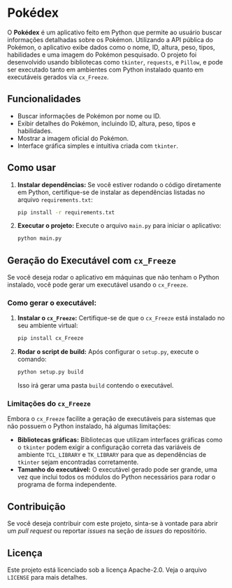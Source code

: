 # Pokédex

O **Pokédex** é um aplicativo feito em Python que permite ao usuário buscar informações detalhadas sobre os Pokémon. Utilizando a API pública do Pokémon, o aplicativo exibe dados como o nome, ID, altura, peso, tipos, habilidades e uma imagem do Pokémon pesquisado. O projeto foi desenvolvido usando bibliotecas como `tkinter`, `requests`, e `Pillow`, e pode ser executado tanto em ambientes com Python instalado quanto em executáveis gerados via `cx_Freeze`.

## Funcionalidades
- Buscar informações de Pokémon por nome ou ID.
- Exibir detalhes do Pokémon, incluindo ID, altura, peso, tipos e habilidades.
- Mostrar a imagem oficial do Pokémon.
- Interface gráfica simples e intuitiva criada com `tkinter`.

## Como usar
1. **Instalar dependências:**
   Se você estiver rodando o código diretamente em Python, certifique-se de instalar as dependências listadas no arquivo `requirements.txt`:

   ```bash
   pip install -r requirements.txt
   ```

2. **Executar o projeto:**
   Execute o arquivo `main.py` para iniciar o aplicativo:

   ```bash
   python main.py
   ```

## Geração do Executável com `cx_Freeze`
Se você deseja rodar o aplicativo em máquinas que não tenham o Python instalado, você pode gerar um executável usando o `cx_Freeze`.

### Como gerar o executável:
1. **Instalar o `cx_Freeze`:**
   Certifique-se de que o `cx_Freeze` está instalado no seu ambiente virtual:

   ```bash
   pip install cx_Freeze
   ```

2. **Rodar o script de build:**
   Após configurar o `setup.py`, execute o comando:

   ```bash
   python setup.py build
   ```

   Isso irá gerar uma pasta `build` contendo o executável.

### Limitações do `cx_Freeze`
Embora o `cx_Freeze` facilite a geração de executáveis para sistemas que não possuem o Python instalado, há algumas limitações:
- **Bibliotecas gráficas:** Bibliotecas que utilizam interfaces gráficas como o `tkinter` podem exigir a configuração correta das variáveis de ambiente `TCL_LIBRARY` e `TK_LIBRARY` para que as dependências de `tkinter` sejam encontradas corretamente.
- **Tamanho do executável:** O executável gerado pode ser grande, uma vez que inclui todos os módulos do Python necessários para rodar o programa de forma independente.

## Contribuição
Se você deseja contribuir com este projeto, sinta-se à vontade para abrir um _pull request_ ou reportar _issues_ na seção de _issues_ do repositório.

## Licença
Este projeto está licenciado sob a licença Apache-2.0. Veja o arquivo `LICENSE` para mais detalhes.
